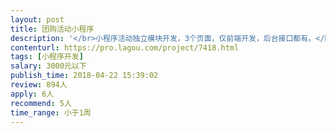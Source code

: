 ```yaml
---                
layout: post       
title: 团购活动小程序           
description: '</br>小程序活动独立模块开发，3个页面，仅前端开发，后台接口都有。</br>会把微信小程序做漂亮，样式风格专业，有现成类似模板源码定制都可以。</br>要求：深圳或广东的个人或小团队，时间充裕，出活快，质量高，有实际小程序项目经验，能展示水平的案例。</br>'     
contenturl: https://pro.lagou.com/project/7418.html      
tags: [小程序开发]            
salary: 3000元以下          
publish_time: 2018-04-22 15:39:02         
review: 894人                   
apply: 6人                   
recommend: 5人                   
time_range: 小于1周              
---                 
```

